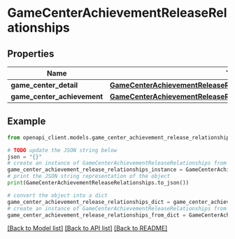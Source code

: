 # GameCenterAchievementReleaseRelationships


## Properties

Name | Type | Description | Notes
------------ | ------------- | ------------- | -------------
**game_center_detail** | [**GameCenterAchievementReleaseRelationshipsGameCenterDetail**](GameCenterAchievementReleaseRelationshipsGameCenterDetail.md) |  | [optional] 
**game_center_achievement** | [**GameCenterAchievementReleaseRelationshipsGameCenterAchievement**](GameCenterAchievementReleaseRelationshipsGameCenterAchievement.md) |  | [optional] 

## Example

```python
from openapi_client.models.game_center_achievement_release_relationships import GameCenterAchievementReleaseRelationships

# TODO update the JSON string below
json = "{}"
# create an instance of GameCenterAchievementReleaseRelationships from a JSON string
game_center_achievement_release_relationships_instance = GameCenterAchievementReleaseRelationships.from_json(json)
# print the JSON string representation of the object
print(GameCenterAchievementReleaseRelationships.to_json())

# convert the object into a dict
game_center_achievement_release_relationships_dict = game_center_achievement_release_relationships_instance.to_dict()
# create an instance of GameCenterAchievementReleaseRelationships from a dict
game_center_achievement_release_relationships_from_dict = GameCenterAchievementReleaseRelationships.from_dict(game_center_achievement_release_relationships_dict)
```
[[Back to Model list]](../README.md#documentation-for-models) [[Back to API list]](../README.md#documentation-for-api-endpoints) [[Back to README]](../README.md)


